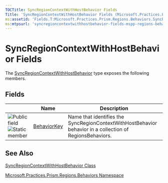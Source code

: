 ```yaml
---
TOCTitle: SyncRegionContextWithHostBehavior Fields
Title: 'SyncRegionContextWithHostBehavior Fields (Microsoft.Practices.Prism.Regions.Behaviors)'
ms:assetid: 'Fields.T:Microsoft.Practices.Prism.Regions.Behaviors.SyncRegionContextWithHostBehavior'
ms:mtpsurl: 'syncregioncontextwithhostbehavior-fields-mspp-regions-behaviors.md'
---
```


# SyncRegionContextWithHostBehavior Fields

The [SyncRegionContextWithHostBehavior](https://msdn.microsoft.com/library/microsoft.practices.prism.regions.behaviors.syncregioncontextwithhostbehavior) type exposes the following members.

## Fields

<span id="fieldTableToggle"></span>
<table>

<thead>
<tr class="header">
<th> </th>
<th>Name</th>
<th>Description</th>
</tr>
</thead>
<tbody>
<tr class="odd">
<td><img src="https://msdn.microsoft.com/en-us/Gg430952.pubfield(en-us,PandP.50).gif" title="Public field" /><img src="https://msdn.microsoft.com/en-us/Gg430952.static(en-us,PandP.50).gif" title="Static member" /></td>
<td><a href="https://msdn.microsoft.com/library/microsoft.practices.prism.regions.behaviors.syncregioncontextwithhostbehavior.behaviorkey">BehaviorKey</a></td>
<td><div class="summary">
Name that identifies the SyncRegionContextWithHostBehavior behavior in a collection of RegionsBehaviors.
</div></td>
</tr>
</tbody>
</table>

## See Also
[SyncRegionContextWithHostBehavior Class](https://msdn.microsoft.com/library/microsoft.practices.prism.regions.behaviors.syncregioncontextwithhostbehavior)

[Microsoft.Practices.Prism.Regions.Behaviors Namespace](https://msdn.microsoft.com/library/microsoft.practices.prism.regions.behaviors)
